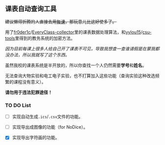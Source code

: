 ## 课表自动查询工具

~~建议懒得折腾的人直接去用[每课](https://everyclass.xyz)，那玩意儿比这好使多了。~~

用了[fr0der1c](https://github.com/fr0der1c)/[EveryClass-collector](https://github.com/fr0der1c/EveryClass-collector)里的课表数据处理算法，和[yylou15](https://github.com/yylou15)/[csu-tools](https://github.com/yylou15/csu-tools)里得到的教务系统的加密方法。

*因为目前每课上很多人给自己开了课表不可见，导致我想查一查谁请假是在蒙我都没办法，所以我就写了这个东西。*

虽然我校的课表系统是半开放的，所以你查找一个人仍然需要**学号**和**姓名**。

无法查询大物实验和电工电子实验，也不打算加入这些功能（查询实验这种改选频繁的课程没有意义）。

**请勿用于违法犯罪途径！**

### TO DO List

- [ ]  实现自动生成`.ics`/`.csv`文件的功能。
- [ ]  实现导出成图像的功能（for NoDice）。
- [x]  实现导出字符画的功能。


